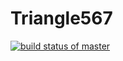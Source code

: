 # Triangle567

[![build status of master](https://travis-ci.org/JMasekar/Triangle567.svg?branch=master)](https://travis-ci.org/JMasekar/Triangle567)
